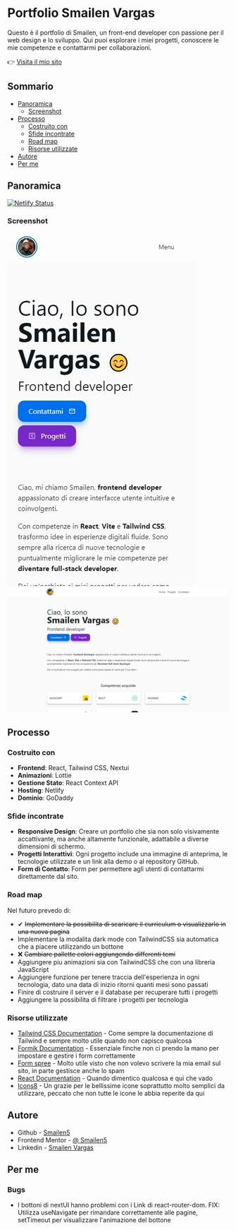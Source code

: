 # Portfolio Smailen Vargas

Questo è il portfolio di Smailen, un front-end developer con passione per il web design e lo sviluppo. Qui puoi esplorare i miei progetti, conoscere le mie competenze e contattarmi per collaborazioni.

👉 [Visita il mio sito](https://smailenvargas.com)

## Sommario

- [Panoramica](#panoramica)
  - [Screenshot](#screenshot)
- [Processo](#processo)
  - [Costruito con](#costruito-con)
  - [Sfide incontrate](#sfide-incontrate)
  - [Road map](#road-map)
  - [Risorse utilizzate](#risorse-utilizzate)
- [Autore](#autore)
- [Per me](#per-me)

## Panoramica

[![Netlify Status](https://api.netlify.com/api/v1/badges/33b32928-0abb-4427-ac58-3f980cfc51ed/deploy-status)](https://app.netlify.com/sites/smailenvargas/deploys)

### Screenshot

![Smartphone](/src//assets/screenshot/sito-smartphone.jpeg)
![Desktop](/src/assets/screenshot/sito-desktop.jpeg)

## Processo

### Costruito con

- **Frontend**: React, Tailwind CSS, Nextui
- **Animazioni**: Lottie
- **Gestione Stato**: React Context API
- **Hosting**: Netlify
- **Dominio**: GoDaddy

### Sfide incontrate

- **Responsive Design**: Creare un portfolio che sia non solo visivamente accattivante, ma anche altamente funzionale, adattabile a diverse dimensioni di schermo.
- **Progetti Interattivi**: Ogni progetto include una immagine di anteprima, le tecnologie utilizzate e un link alla demo o al repository GitHub.
- **Form di Contatto**: Form per permettere agli utenti di contattarmi direttamente dal sito.

### Road map

Nel futuro prevedo di:

- ✔ ~~Implementare la possibilita di scaricare il curriculum o visualizzarlo in una nuova pagina~~
- Implementare la modalita dark mode con TailwindCSS sia automatica che a piacere utilizzando un bottone
- ❌ ~~Cambiare pallette colori aggiungendo differenti temi~~
- Aggiungere piu animazioni sia con TailwindCSS che con una libreria JavaScript
- Aggiungere funzione per tenere traccia dell'esperienza in ogni tecnologia, dato una data di inizio ritorni quanti mesi sono passati
- Finire di costruire il server e il database per recuperare tutti i progetti
- Aggiungere la possibilita di filtrare i progetti per tecnologia

### Risorse utilizzate

- [Tailwind CSS Documentation](https://tailwindcss.com/docs) - Come sempre la documentazione di Tailwind e sempre molto utile quando non capisco qualcosa
- [Formik Documentation](https://formik.org/docs) - Essenziale finche non ci prendo la mano per impostare e gestire i form correttamente
- [Form spree](https://formspree.io/) - Molto utile visto che non volevo scrivere la mia email sul sito, in parte gestisce anche lo spam
- [React Documentation](https://react.dev/) - Quando dimentico qualcosa e qui che vado
- [Icons8](https://icons8.it/icons/) - Un grazie per le bellissime icone soprattutto molto semplici da utilizzare, peccato che non tutte le icone le abbia reperite da qui

## Autore

- Github - [Smailen5](https://github.com/Smailen5)
- Frontend Mentor - [@ Smailen5](https://www.frontendmentor.io/profile/Smailen5)
- Linkedin - [Smailen Vargas](https://www.linkedin.com/in/smailen-vargas/)

## Per me

### Bugs

- I bottoni di nextUI hanno problemi con i Link di react-router-dom. FIX: Utilizza useNavigate per rimandare correttamente alle pagine, setTimeout per visualizzare l'animazione del bottone
